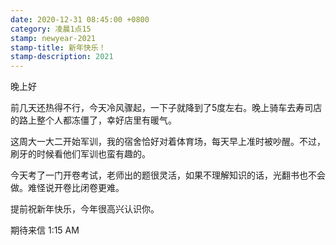 ```yaml
---
date: 2020-12-31 08:45:00 +0800
category: 凌晨1点15
stamp: newyear-2021
stamp-title: 新年快乐！
stamp-description: 2021
---
```



晚上好

前几天还热得不行，今天冷风骤起，一下子就降到了5度左右。晚上骑车去寿司店的路上整个人都冻僵了，幸好店里有暖气。

这周大一大二开始军训，我的宿舍恰好对着体育场，每天早上准时被吵醒。不过，刷牙的时候看他们军训也蛮有趣的。

今天考了一门开卷考试，老师出的题很灵活，如果不理解知识的话，光翻书也不会做。难怪说开卷比闭卷更难。

提前祝新年快乐，今年很高兴认识你。


期待来信
1:15 AM